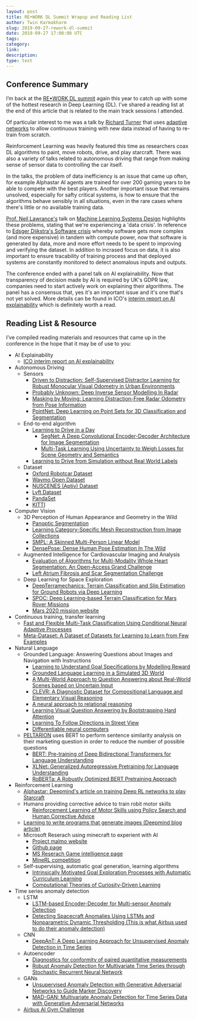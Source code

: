 ```yaml
---
layout: post
title: RE•WORK DL Summit Wrapup and Reading List
author: Twin Karmakharm
slug: 2019-09-27-rework-dl-summit
date: 2019-09-27 17:00:00 UTC
tags:
category:
link:
description:
type: text
---
```


## Conference Summary

I’m back at the [RE•WORK DL summit](https://www.re-work.co/events/deep-learning-summit-london-2019) again this year to catch up with some of the hottest research in Deep Learning (DL). I've shared a reading list at the end of this article that is related to the main track sessions I attended.

Of particular interest to me was a talk by [Richard Turner](http://www.eng.cam.ac.uk/profiles/ret26) that uses [adaptive networks](https://arxiv.org/abs/1906.07697) to allow continuous training with new data instead of having to re-train from scratch.

Reinforcement Learning was heavily featured this time as researchers coax DL algorithms to paint, move robots, drive, and play starcraft. There was also a variety of talks related to autonomous driving that range from making sense of sensor data to controlling the car itself. 

In the talks, the problem of data inefficiency is an issue that came up often, for example Alphastar AI agents are trained for over 200 gaming years to be able to compete with the best players. Another important issue that remains unsolved, especially for safty critical systems, is how to ensure that the algorithms behave sensibly in all situations, even in the rare cases where there's little or no available training data. 

[Prof. Neil Lawrance's](http://inverseprobability.com) talk on [Machine Learning Systems Design](http://inverseprobability.com/2018/11/05/the-3ds-of-machine-learning-systems-design) highlights these problems, stating that we're experiencing a 'data crisis'. In reference to [Edsger Dijkstra's Software crisis](https://en.wikipedia.org/wiki/Software_crisis) whereby software gets more complex (and more expensive) in tandem with compute power, now that software is generated by data, more and more effort needs to be spent to improving and verifying the dataset. In addition to incrased focus on data, it is also important to ensure tracability of training process and that deployed systems are constantly monitored to detect anomalous inputs and outputs.

The conference ended with a panel talk on AI explainability. Now that transparency of decision made by AI is required by UK's GDPR law, companies need to start actively work on explaining their algorithms. The panel has a consensus that, yes it's an important issue and it's one that's not yet solved. More details can be found in ICO's [interim report on AI explainability](https://ico.org.uk/about-the-ico/research-and-reports/project-explain-interim-report/) which is definitely worth a read. 


## Reading List & Resource

I’ve compiled reading materials and resources that came up in the conference in the hope that it may be of use to you:

* AI Explainability
	* [ICO interim report on AI explainability](https://ico.org.uk/about-the-ico/research-and-reports/project-explain-interim-report/)
* Autonomous Driving
	* Sensors
		* [Driven to Distraction: Self-Supervised Distractor Learning for Robust Monocular Visual Odometry in Urban Environments](https://ieeexplore.ieee.org/abstract/document/8460564)
		* [Probably Unknown: Deep Inverse Sensor Modelling In Radar](https://arxiv.org/abs/1810.08151)
		* [Masking by Moving: Learning Distraction-Free Radar Odometry from Pose Information](https://arxiv.org/abs/1909.03752)
		* [PointNet: Deep Learning on Point Sets for 3D Classification and Segmentation](https://arxiv.org/abs/1612.00593)
	* End-to-end algorithm
		* [Learning to Drive in a Day](https://arxiv.org/abs/1807.00412)
			* [SegNet: A Deep Convolutional Encoder-Decoder Architecture for Image Segmentation](https://arxiv.org/abs/1511.00561)
			* [Multi-Task Learning Using Uncertainty to Weigh Losses for Scene Geometry and Semantics](https://arxiv.org/abs/1705.07115)
		* [Learning to Drive from Simulation without Real World Labels](https://arxiv.org/abs/1812.03823)
	* Dataset
		* [Oxford Robotcar Dataset](https://robotcar-dataset.robots.ox.ac.uk/)
		* [Waymo Open Dataset](https://waymo.com/open/)
		* [NUSCENES (Aptiv) Dataset](https://www.nuscenes.org/)
		* [Lyft Dataset](https://level5.lyft.com/dataset/)
		* [PandaSet](https://scale.com/open-datasets/pandaset)
		* [KITTI](http://www.cvlibs.net/datasets/kitti/)
* Computer Vision
	* 3D Perception of Human Appearance and Geometry in the Wild
		* [Panoptic Segmentation](https://arxiv.org/abs/1801.00868)
		* [Learning Category-Specific Mesh Reconstruction from Image Collections](https://arxiv.org/abs/1803.07549)
		* [SMPL: A Skinned Multi-Person Linear Model](http://smpl.is.tue.mpg.de/)
		* [DensePose: Dense Human Pose Estimation In The Wild](https://arxiv.org/abs/1802.00434)
	* Augmented Intelligence for Cardiovascular Imaging and Analysis
		* [Evaluation of Algorithms for Multi-Modality Whole Heart Segmentation: An Open-Access Grand Challenge](https://arxiv.org/abs/1902.07880)
		* [Left Atrium Fibrosis and Scar Segmentation Challenge](http://www.cardiacatlas.org/challenges/left-atrium-fibrosis-and-scar-segmentation-challenge/)
	* Deep Learning for Space Exploration
		* [DeepTerramechanics: Terrain Classification and Slip Estimation for Ground Robots via Deep Learning](https://arxiv.org/abs/1806.07379)
		* [SPOC: Deep Learning-based Terrain Classification for Mars Rover Missions](https://doi.org/10.2514/6.2016-5539)
		* [Mars 2020 mission website](https://mars.nasa.gov/mars2020/)
* Continuous training, transfer learning
	* [Fast and Flexible Multi-Task Classification Using Conditional Neural Adaptive Processes](https://arxiv.org/abs/1906.07697)
	* [Meta-Dataset: A Dataset of Datasets for Learning to Learn from Few Examples](https://arxiv.org/abs/1903.03096)
* Natural Language
	* Grounded Language: Answering Questions about Images and Navigation with Instructions
		* [Learning to Understand Goal Specifications by Modelling Reward](https://arxiv.org/abs/1806.01946)
		* [Grounded Language Learning in a Simulated 3D World](https://arxiv.org/abs/1706.06551)
		* [A Multi-World Approach to Question Answering about Real-World Scenes based on Uncertain Input](https://arxiv.org/abs/1410.0210)
		* [CLEVR: A Diagnostic Dataset for 
		Compositional Language and Elementary Visual Reasoning](https://cs.stanford.edu/people/jcjohns/clevr/)
		* [A neural approach to relational reasoning](https://deepmind.com/blog/article/neural-approach-relational-reasoning)
		* [Learning Visual Question Answering by Bootstrapping Hard Attention](https://arxiv.org/abs/1808.00300)
		* [Learning To Follow Directions in Street View](https://arxiv.org/abs/1903.00401)
		* [Differentiable neural computers](https://deepmind.com/blog/article/differentiable-neural-computers)
	* [PELTARION](https://peltarion.com/) uses BERT to perform sentence similarity analysis on their marketing question in order to reduce the number of possible questions 
		* [BERT: Pre-training of Deep Bidirectional Transformers for Language Understanding](https://arxiv.org/abs/1810.04805)
		* [XLNet: Generalized Autoregressive Pretraining for Language Understanding](https://arxiv.org/abs/1906.08237)
		* [RoBERTa: A Robustly Optimized BERT Pretraining Approach](https://arxiv.org/abs/1907.11692)
* Reinforcement Learning
	* [Alphastar: Deepmind's article on training Deep RL networks to play Starcraft](https://deepmind.com/blog/article/alphastar-mastering-real-time-strategy-game-starcraft-ii)
	* Humans providing corrective advice to train robit motor skills
		* [Reinforcement Learning of Motor Skills using Policy Search and Human Corrective Advice](https://www.ias.informatik.tu-darmstadt.de/uploads/Alumni/JensKober/IJRR__Revision_.pdf)
	* [Learning to write programs that generate images (Deepmind blog article)](https://deepmind.com/blog/article/learning-to-generate-images)
	* Microsoft Reserach using minecraft to experient with AI 
		* [Project malmo website](https://aka.ms/project-malmo)
		* [Github page](github.com/microsoft/malmo)
		* [MS Reserach Game intelligence page](aka.ms/gameintelligence)
		* [MineRL competition](https://minerl.io/competition)
	* Self-supervising, automatic goal generation, learning algorithms
		* [Intrinsically Motivated Goal Exploration Processes with Automatic Curriculum Learning](https://arxiv.org/abs/1708.02190)
		* [Computational Theories of Curiosity-Driven Learning](https://arxiv.org/abs/1802.10546)
* Time series anomaly detection
	* LSTM
		* [LSTM-based Encoder-Decoder for Multi-sensor Anomaly Detection](https://arxiv.org/abs/1607.00148)
		* [Detecting Spacecraft Anomalies Using LSTMs and Nonparametric Dynamic Thresholding (This is what Airbus used to do their anomaly detection)](https://arxiv.org/abs/1802.04431)
	* CNN
		* [DeepAnT: A Deep Learning Approach for Unsupervised Anomaly Detection in Time Series](https://ieeexplore.ieee.org/abstract/document/8581424)
	* Autoencoder
		* [Diagnostics for conformity of paired quantitative measurements](https://doi.org/10.1002/sim.1013)
		* [Robust Anomaly Detection for Multivariate Time Series through Stochastic Recurrent Neural Network](https://doi.org/10.1145/3292500.3330672)
	* GANs
		* [Unsupervised Anomaly Detection with Generative Adversarial Networks to Guide Marker Discovery](https://link.springer.com/chapter/10.1007/978-3-319-59050-9_12)
		* [MAD-GAN: Multivariate Anomaly Detection for Time Series Data with Generative Adversarial Networks](https://arxiv.org/abs/1901.04997)
	* [Airbus AI Gym Challenge](https://aigym.airbus.com)
